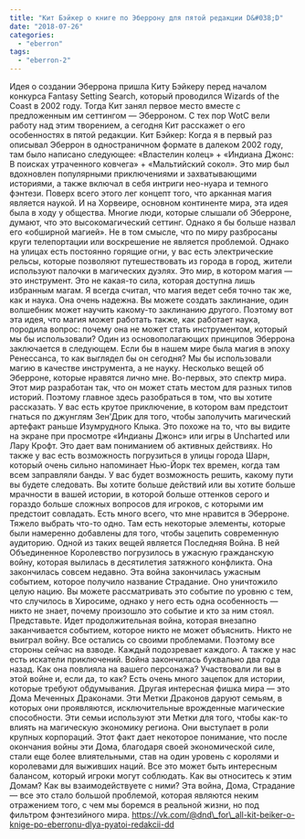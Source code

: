 ```yaml
---
title: "Кит Бэйкер о книге по Эберрону для пятой редакции D&#038;D"
date: "2018-07-26"
categories: 
  - "eberron"
tags: 
  - "eberron-2"
---
```


Идея о создании Эберрона пришла Киту Бэйкеру перед началом конкурса Fantasy Setting Search, который проводился Wizards of the Coast в 2002 году. Тогда Кит занял первое место вместе с предложенным им сеттингом — Эберроном. С тех пор WotC вели работу над этим творением, а сегодня Кит расскажет о его особенностях в пятой редакции. Кит Бэйкер: Когда я в первый раз описывал Эберрон в одностраничном формате в далеком 2002 году, там было написано следующее: «Властелин колец» + «Индиана Джонс: В поисках утраченного ковчега» + «Мальтийский сокол». Это мир был вдохновлен популярными приключениями и захватывающими историями, а также включал в себя интриги нео-нуара и темного фэнтези. Поверх всего этого лег концепт того, что арканная магия является наукой. И на Хорвеире, основном континенте мира, эта идея была в ходу у общества. Многие люди, которые слышали об Эберроне, думают, что это высокомагический сеттинг. Однако я бы больше назвал его «обширной магией». Не в том смысле, что по миру разбросаны круги телепортации или воскрешение не является проблемой. Однако на улицах есть постоянно горящие огни, у вас есть электрические рельсы, которые позволяют путешествовать из города в город, жители используют палочки в магических дуэлях. Это мир, в котором магия — это инструмент. Это не какая-то сила, которая доступна лишь избранным магам. Я всегда считал, что магия ведет себя точно так же, как и наука. Она очень надежна. Вы можете создать заклинание, один волшебник может научить какому-то заклинанию другого. Поэтому вот эта идея, что магия может работать также, как работает наука, породила вопрос: почему она не может стать инструментом, который мы бы использовали? Один из основополагающих принципов Эберрона заключается в следующем. Если бы в нашем мире была магия в эпоху Ренессанса, то как выглядел бы он сегодня? Мы бы использовали магию в качестве инструмента, а не науку. Несколько вещей об Эберроне, которые нравятся лично мне. Во-первых, это спектр мира. Этот мир разработан так, что он может стать местом для разных типов историй. Поэтому главное здесь разобраться в том, что вы хотите рассказать. У вас есть крутое приключение, в котором вам предстоит гнаться по джунглям Зен'Дрик для того, чтобы заполучить магический артефакт раньше Изумрудного Клыка. Это похоже на то, что вы видите на экране при просмотре «Индианы Джонс» или игры в Uncharted или Лару Крофт. Это дает вам пониманием об активных действиях. Но также у вас есть возможность погрузиться в улицы города Шарн, который очень сильно напоминает Нью-Йорк тех времен, когда там всем заправляли банды. У вас будет возможность решить, какому пути вы будете следовать. Вы хотите больше действий или вы хотите больше мрачности в вашей истории, в которой больше оттенков серого и гораздо больше сложных вопросов для игроков, с которыми им предстоит совладать. Есть много всего, что мне нравится в Эберроне. Тяжело выбрать что-то одно. Там есть некоторые элементы, которые были намеренно добавлены для того, чтобы зацепить современную аудиторию. Одной из таких вещей является Последняя Война. В ней Объединенное Королевство погрузилось в ужасную гражданскую войну, которая вылилась в десятилетия затяжного конфликта. Она закончилась совсем недавно. Эта война закончилась ужасным событием, которое получило название Страдание. Оно уничтожило целую нацию. Вы можете рассматривать это событие по уровню с тем, что случилось в Хиросиме, однако у него есть одна особенность — никто не знает, почему произошло это событие и кто за ним стоял. Представьте. Идет продолжительная война, которая внезапно заканчивается событием, которое никто не может объяснить. Никто не выиграл войну. Все остались со своими проблемами. Поэтому все стороны сейчас на взводе. Каждый подозревает каждого. А также у нас есть искатели приключений. Война закончилась буквально два года назад. Как она повлияла на вашего персонажа? Участвовали ли вы в этой войне и, если да, то как? Есть очень много зацепок для истории, которые требуют обдумывания. Другая интересная фишка мира — это Дома Меченных Драконами. Эти Метки Драконов даруют семьям, в которых они проявляются, исключительные врожденные магические способности. Эти семьи используют эти Метки для того, чтобы как-то влиять на магическую экономику региона. Они выступает в роли крупных корпораций. Этот факт дает некоторое понимание, что после окончания войны эти Дома, благодаря своей экономической силе, стали еще более влиятельными, став на один уровень с королями и королевами для выживших наций. Все это может быть интересным балансом, который игроки могут соблюдать. Как вы относитесь к этим Домам? Как вы взаимодействуете с ними? Эта война, Дома, Страдание — все это стало большой проблемой, которая являются неким отражением того, с чем мы боремся в реальной жизни, но под фильтром фэнтезийного мира. https://vk.com/@dnd\_for\_all-kit-beiker-o-knige-po-eberronu-dlya-pyatoi-redakcii-dd
